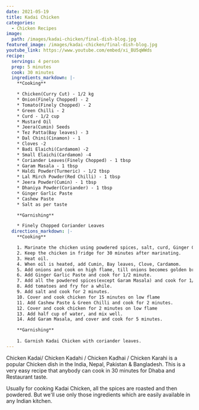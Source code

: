 ```yaml
---
date: 2021-05-19
title: Kadai Chicken
categories:
  - Chicken Recipes
image:
  path: /images/kadai-chicken/final-dish-blog.jpg
featured_image: /images/kadai-chicken/final-dish-blog.jpg
youtube_link: https://www.youtube.com/embed/xi_BU5qWWds    
recipe:
  servings: 4 person
  prep: 5 minutes
  cook: 30 minutes
  ingredients_markdown: |-
    **Cooking**

    * Chicken(Curry Cut) - 1/2 kg
    * Onion(Finely Chopped) - 2
    * Tomato(Finely Chopped) - 2
    * Green Chilli - 2
    * Curd - 1/2 cup
    * Mustard Oil
    * Jeera(Cumin) Seeds
    * Tez Patta(Bay leaves) - 3
    * Dal Chini(Cinamon) - 1
    * Cloves -2
    * Badi Elaichi(Cardamom) -2 
    * Small Elaichi(Cardamom) -4
    * Coriander Leaves(Finely Chopped) - 1 tbsp
    * Garam Masala - 1 tbsp
    * Haldi Powder(Turmeric) - 1/2 tbsp
    * Lal Mirch Powder(Red Chilli) - 1 tbsp
    * Jeera Powder(Cumin) - 1 tbsp
    * Dhaniya Powder(Coriander) - 1 tbsp
    * Ginger Garlic Paste
    * Cashew Paste
    * Salt as per taste

    **Garnishing**

    * Finely Chopped Coriander Leaves
  directions_markdown: |-
    **Cooking**

    1. Marinate the chicken using powdered spices, salt, curd, Ginger Garlic paste & oil.
    2. Keep the chicken in fridge for 30 minutes after marinating. 
    3. Heat oil.
    4. When oil is heated, add Cumin, Bay leaves, Clove, Cardamom.
    5. Add onions and cook on high flame, till onions becomes golden brown
    6. Add Ginger Garlic Paste and cook for 1/2 minute.
    7. Add all the powdered spices(except Garam Masala) and cook for 1/2 minute.
    8. Add tomatoes and fry for a while.
    9. Add salt and cook for 2 minutes.
    10. Cover and cook chicken for 15 minutes on low flame
    11. Add Cashew Paste & Green Chilli and cook for 2 minutes.
    12. Cover and cook chicken for 2 minutes on low flame
    13. Add half cup of water, and mix well.
    14. Add Garam Masala, and cover and cook for 5 minutes.

    **Garnishing**
    
    1. Garnish Kadai Chicken with coriander leaves.
---
```

Chicken Kadai/ Chicken Kadahi / Chicken Kadhai  / Chicken Karahi  is a popular Chicken dish in the India, Nepal, Pakistan & Bangladesh. 
This is a very easy recipe that anybody can cook in 30 minutes for Dhaba and Restaurant taste.


Usually for cooking Kadai Chicken, all the spices are roasted and then powdered. 
But we'll use only those ingredients which are easily available in any Indian kitchen.
